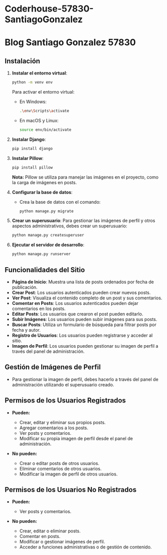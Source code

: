# Coderhouse-57830-SantiagoGonzalez

# Blog Santiago Gonzalez 57830

## Instalación

1. **Instalar el entorno virtual**:
    ```bash
    python -m venv env
    ```
   Para activar el entorno virtual:
    - En Windows:
      ```bash
      .\env\Scripts\activate
      ```
    - En macOS y Linux:
      ```bash
      source env/bin/activate
      ```

2. **Instalar Django**:
    ```bash
    pip install django
    ```

3. **Instalar Pillow**:
    ```bash
    pip install pillow
    ```
    **Nota:** Pillow se utiliza para manejar las imágenes en el proyecto, como la carga de imágenes en posts.

4. **Configurar la base de datos**:
    - Crea la base de datos con el comando:
      ```bash
      python manage.py migrate
      ```

5. **Crear un superusuario**:
    Para gestionar las imágenes de perfil y otros aspectos administrativos, debes crear un superusuario:
    ```bash
    python manage.py createsuperuser
    ```

6. **Ejecutar el servidor de desarrollo**:
    ```bash
    python manage.py runserver
    ```

## Funcionalidades del Sitio

- **Página de Inicio**: Muestra una lista de posts ordenados por fecha de publicación.
- **Crear Post**: Los usuarios autenticados pueden crear nuevos posts.
- **Ver Post**: Visualiza el contenido completo de un post y sus comentarios.
- **Comentar en Posts**: Los usuarios autenticados pueden dejar comentarios en los posts.
- **Editar Posts**: Los usuarios que crearon el post pueden editarlo.
- **Subir Imágenes**: Los usuarios pueden subir imágenes para sus posts.
- **Buscar Posts**: Utiliza un formulario de búsqueda para filtrar posts por fecha y autor.
- **Registro de Usuarios**: Los usuarios pueden registrarse y acceder al sitio.
- **Imagen de Perfil**: Los usuarios pueden gestionar su imagen de perfil a través del panel de administración.

## Gestión de Imágenes de Perfil

- Para gestionar la imagen de perfil, debes hacerlo a través del panel de administración utilizando el superusuario creado.

## Permisos de los Usuarios Registrados

- **Pueden:**
  - Crear, editar y eliminar sus propios posts.
  - Agregar comentarios a los posts.
  - Ver posts y comentarios.
  - Modificar su propia imagen de perfil desde el panel de administración.

- **No pueden:**
  - Crear o editar posts de otros usuarios.
  - Eliminar comentarios de otros usuarios.
  - Modificar la imagen de perfil de otros usuarios.

## Permisos de los Usuarios No Registrados

- **Pueden:**
  - Ver posts y comentarios.

- **No pueden:**
  - Crear, editar o eliminar posts.
  - Comentar en posts.
  - Modificar o gestionar imágenes de perfil.
  - Acceder a funciones administrativas o de gestión de contenido.

